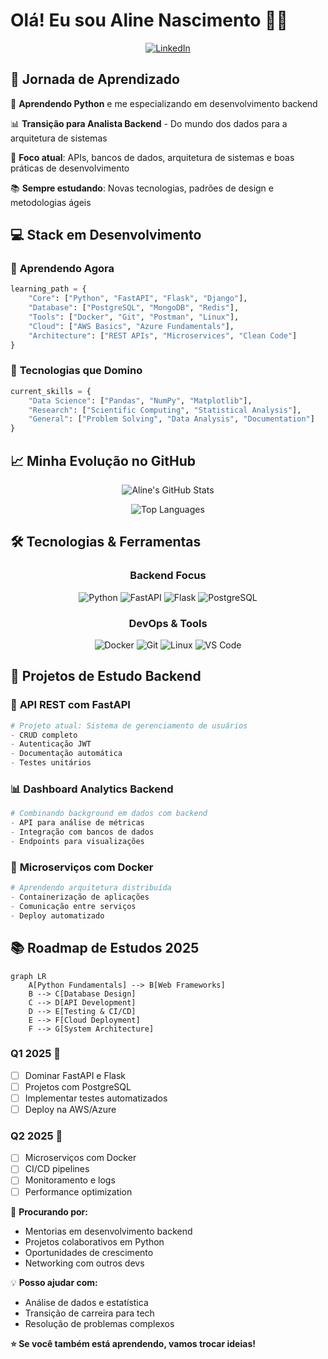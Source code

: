 # Olá! Eu sou Aline Nascimento 👩‍💻

<div align="center">
  
[![LinkedIn](https://img.shields.io/badge/LinkedIn-0077B5?style=for-the-badge&logo=linkedin&logoColor=white)](https://www.linkedin.com/in/aline-acioly-9217a7306/)

</div>

## 🚀 Jornada de Aprendizado

🐍 **Aprendendo Python** e me especializando em desenvolvimento backend

📊 **Transição para Analista Backend** - Do mundo dos dados para a arquitetura de sistemas

🎯 **Foco atual**: APIs, bancos de dados, arquitetura de sistemas e boas práticas de desenvolvimento

📚 **Sempre estudando**: Novas tecnologias, padrões de design e metodologias ágeis

## 💻 Stack em Desenvolvimento

### 🌱 **Aprendendo Agora**
```python
learning_path = {
    "Core": ["Python", "FastAPI", "Flask", "Django"],
    "Database": ["PostgreSQL", "MongoDB", "Redis"],
    "Tools": ["Docker", "Git", "Postman", "Linux"],
    "Cloud": ["AWS Basics", "Azure Fundamentals"],
    "Architecture": ["REST APIs", "Microservices", "Clean Code"]
}
```

### 🔧 **Tecnologias que Domino**
```python
current_skills = {
    "Data Science": ["Pandas", "NumPy", "Matplotlib"],
    "Research": ["Scientific Computing", "Statistical Analysis"],
    "General": ["Problem Solving", "Data Analysis", "Documentation"]
}
```

## 📈 Minha Evolução no GitHub

<div align="center">
  
![Aline's GitHub Stats](https://github-readme-stats.vercel.app/api?username=alineanascimento&show_icons=true&theme=tokyonight&count_private=true)

![Top Languages](https://github-readme-stats.vercel.app/api/top-langs/?username=alineanascimento&layout=compact&theme=tokyonight)

</div>

## 🛠️ Tecnologias & Ferramentas

<div align="center">

### **Backend Focus**
![Python](https://img.shields.io/badge/-Python-3776AB?style=for-the-badge&logo=python&logoColor=white)
![FastAPI](https://img.shields.io/badge/-FastAPI-009688?style=for-the-badge&logo=fastapi&logoColor=white)
![Flask](https://img.shields.io/badge/-Flask-000000?style=for-the-badge&logo=flask&logoColor=white)
![PostgreSQL](https://img.shields.io/badge/-PostgreSQL-336791?style=for-the-badge&logo=postgresql&logoColor=white)

### **DevOps & Tools**
![Docker](https://img.shields.io/badge/-Docker-2496ED?style=for-the-badge&logo=docker&logoColor=white)
![Git](https://img.shields.io/badge/-Git-F05032?style=for-the-badge&logo=git&logoColor=white)
![Linux](https://img.shields.io/badge/-Linux-FCC624?style=for-the-badge&logo=linux&logoColor=black)
![VS Code](https://img.shields.io/badge/-VS%20Code-007ACC?style=for-the-badge&logo=visual-studio-code&logoColor=white)

</div>

## 🎯 Projetos de Estudo Backend

### 🚀 **API REST com FastAPI**
```python
# Projeto atual: Sistema de gerenciamento de usuários
- CRUD completo
- Autenticação JWT
- Documentação automática
- Testes unitários
```

### 📊 **Dashboard Analytics Backend**
```python
# Combinando background em dados com backend
- API para análise de métricas
- Integração com bancos de dados
- Endpoints para visualizações
```

### 🔗 **Microserviços com Docker**
```python
# Aprendendo arquitetura distribuída
- Containerização de aplicações
- Comunicação entre serviços
- Deploy automatizado
```

## 📚 Roadmap de Estudos 2025

```mermaid
graph LR
    A[Python Fundamentals] --> B[Web Frameworks]
    B --> C[Database Design]
    C --> D[API Development]
    D --> E[Testing & CI/CD]
    E --> F[Cloud Deployment]
    F --> G[System Architecture]
```

### **Q1 2025** 🎯
- [ ] Dominar FastAPI e Flask
- [ ] Projetos com PostgreSQL
- [ ] Implementar testes automatizados
- [ ] Deploy na AWS/Azure

### **Q2 2025** 🚀
- [ ] Microserviços com Docker
- [ ] CI/CD pipelines
- [ ] Monitoramento e logs
- [ ] Performance optimization

🎯 **Procurando por:**
- Mentorias em desenvolvimento backend
- Projetos colaborativos em Python
- Oportunidades de crescimento
- Networking com outros devs

💡 **Posso ajudar com:**
- Análise de dados e estatística
- Transição de carreira para tech
- Resolução de problemas complexos



**⭐ Se você também está aprendendo, vamos trocar ideias!**

</div>
